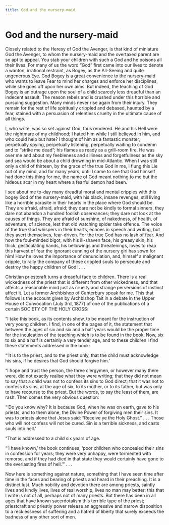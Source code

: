 ```yaml
---
title: God and the nursery-maid
---
```

# God and the nursery-maid

Closely related to the Heresy of God the Avenger, is that kind of
miniature God the Avenger, to whom the nursery-maid and the overtaxed
parent are so apt to appeal. You stab your children with such a God and
he poisons all their lives. For many of us the word “God” first came
into our lives to denote a wanton, irrational restraint, as Bogey, as
the All-Seeing and quite ungenerous Eye. God Bogey is a great
convenience to the nursery-maid who wants to leave Fear to mind her
charges and enforce her disciplines, while she goes off upon her own
aims. But indeed, the teaching of God Bogey is an outrage upon the soul
of a child scarcely less dreadful than an indecent assault. The reason
rebels and is crushed under this horrible and pursuing suggestion. Many
minds never rise again from their injury. They remain for the rest of
life spiritually crippled and debased, haunted by a fear, stained with a
persuasion of relentless cruelty in the ultimate cause of all things.

I, who write, was so set against God, thus rendered. He and his Hell
were the nightmare of my childhood; I hated him while I still believed
in him, and who could help but hate? I thought of him as a fantastic
monster, perpetually spying, perpetually listening, perpetually waiting
to condemn and to “strike me dead”; his flames as ready as a grill-room
fire. He was over me and about my feebleness and silliness and
forgetfulness as the sky and sea would be about a child drowning in
mid-Atlantic. When I was still only a child of thirteen, by the grace of
the true God in me, I flung this Lie out of my mind, and for many years,
until I came to see that God himself had done this thing for me, the
name of God meant nothing to me but the hideous scar in my heart where a
fearful demon had been.

I see about me to-day many dreadful moral and mental cripples with this
bogey God of the nursery-maid, with his black, insane revenges, still
living like a horrible parasite in their hearts in the place where God
should be. They are afraid, afraid, afraid; they dare not be kindly to
formal sinners, they dare not abandon a hundred foolish observances;
they dare not look at the causes of things. They are afraid of sunshine,
of nakedness, of health, of adventure, of science, lest that old
watching spider take offence. The voice of the true God whispers in
their hearts, echoes in speech and writing, but they avert themselves,
fear-driven. For the true God has no lash of fear. And how the
foul-minded bigot, with his ill-shaven face, his greasy skin, his thick,
gesticulating hands, his bellowings and threatenings, loves to reap this
harvest of fear the ignorant cunning of the nursery girl has sown for
him\! How he loves the importance of denunciation, and, himself a
malignant cripple, to rally the company of these crippled souls to
persecute and destroy the happy children of God\! . . .

Christian priestcraft turns a dreadful face to children. There is a real
wickedness of the priest that is different from other wickedness, and
that affects a reasonable mind just as cruelty and strange perversions
of instinct affect it. Let a former Archbishop of Canterbury speak for
me. This that follows is the account given by Archbishop Tait in a
debate in the Upper House of Convocation (July 3rd, 1877) of one of the
publications of a certain SOCIETY OF THE HOLY CROSS:

“I take this book, as its contents show, to be meant for the instruction
of very young children. I find, in one of the pages of it, the statement
that between the ages of six and six and a half years would be the
proper time for the inculcation of the teaching which is to be found in
the book. Now, six to six and a half is certainly a very tender age, and
to these children I find these statements addressed in the book:

“‘It is to the priest, and to the priest only, that the child must
acknowledge his sins, if he desires that God should forgive him.’

“I hope and trust the person, the three clergymen, or however many there
were, did not exactly realise what they were writing; that they did not
mean to say that a child was not to confess its sins to God direct; that
it was not to confess its sins, at the age of six, to its mother, or to
its father, but was only to have recourse to the priest. But the words,
to say the least of them, are rash. Then comes the very obvious
question:

“‘Do you know why? It is because God, when he was on earth, gave to his
priests, and to them alone, the Divine Power of forgiving men their
sins. It was to priests alone that Jesus said: “Receive ye the Holy
Ghost.” . . . Those who will not confess will not be cured. Sin is a
terrible sickness, and casts souls into hell.’

“That is addressed to a child six years of age.

“‘I have known,’ the book continues, ‘poor children who concealed their
sins in confession for years; they were very unhappy, were tormented
with remorse, and if they had died in that state they would certainly
have gone to the everlasting fires of hell.’” . . .

Now here is something against nature, something that I have seen time
after time in the faces and bearing of priests and heard in their
preaching. It is a distinct lust. Much nobility and devotion there are
among priests, saintly lives and kindly lives, lives of real worship,
lives no man may better; this that I write is not of all, perhaps not of
many priests. But there has been in all ages that have known
sacerdotalism this terrible type of the priest; priestcraft and priestly
power release an aggressive and narrow disposition to a recklessness of
suffering and a hatred of liberty that surely exceeds the badness of any
other sort of men.
